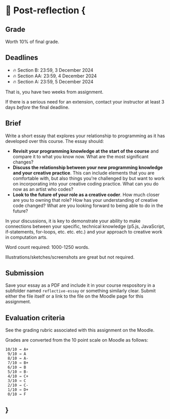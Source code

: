 # 🤔 Post-reflection {

## Grade

Worth 10% of final grade.

## Deadlines

- 🔥 Section B: 23:59, 3 December 2024
- 🔥 Section AA: 23:59, 4 December 2024
- 🔥 Section A: 23:59, 5 December 2024

That is, you have two weeks from assignment.

If there is a serious need for an extension, contact your instructor at least 3 days *before* the final deadline.

## Brief

Write a short essay that explores your relationship to programming as it has developed over this course. The essay should:

- **Revisit your programming knowledge at the start of the course** and compare it to what you know now. What are the most significant changes?
- **Discuss the relationship between your new programming knowledge and your creative practice**. This can include elements that you are comfortable with, but also things you're challenged by but want to work on incorporating into your creative coding practice. What can you do now as an artist who codes?
- **Look to the future of your role as a creative coder**. How much closer are you to owning that role? How has your understanding of creative code changed? What are you looking forward to being able to do in the future?

In your discussions, it is key to demonstrate your ability to make connections between your specific, technical knowledge (p5.js, JavaScript, if-statements, for-loops, etc. etc. etc.) and your approach to creative work in computation arts.

Word count required: 1000-1250 words.

Illustrations/sketches/screenshots are great but not required.

## Submission

Save your essay as a PDF and include it in your course respository in a subfolder named `reflective-essay` or something similarly clear. Submit either the file itself or a link to the file on the Moodle page for this assignment.

## Evaluation criteria

See the grading rubric associated with this assignment on the Moodle.

Grades are converted from the 10 point scale on Moodle as follows:

```
10/10 → A+
 9/10 → A
 8/10 → A-
 7/10 → B+
 6/10 → B
 5/10 → B-
 4/10 → C+
 3/10 → C
 2/10 → C-
 1/10 → D+
 0/10 → F
```

## }